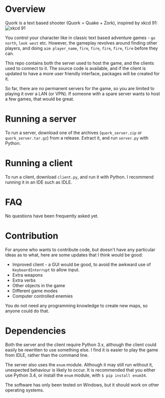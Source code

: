 Overview
========

Quork is a text based shooter (Quork = Quake + Zork), inspired by xkcd 91:
![xkcd 91](http://imgs.xkcd.com/comics/pwned.png)

You control your character like in classic text based adventure games - `go north`, `look west` etc.
However, the gameplay revolves around finding other players, and doing `aim player_name`, `fire`, `fire`, `fire`, `fire`, `fire` before they can.

This repo contains both the server used to host the game, and the clients used to connect to it.
The source code is available, and if the client is updated to have a more user friendly interface, packages will be created for it.

So far, there are no permanent servers for the game, so you are limited to playing it over a LAN (or VPN).
If someone with a spare server wants to host a few games, that would be great.

Running a server
================

To run a server, download one of the archives (`quork_server.zip` or `quork_server.tar.gz`) from a release.
Extract it, and run `server.py` with Python.

Running a client
================

To run a client, download `client.py`, and run it with Python.
I recommend running it in an IDE such as IDLE.

FAQ
===

No questions have been frequently asked yet.

Contribution
============

For anyone who wants to contribute code, but doesn't have any particular ideas as to what, here are some updates that I think would be good:

* Improved client - a GUI would be good, to avoid the awkward use of `KeyboardInterrupt` to allow input.
* Extra weapons
* Extra verbs
* Other objects in the game
* Different game modes
* Computer controlled enemies

You do not need any programming knowledge to create new maps, so anyone could do that.

Dependencies
============

Both the server and the client require Python 3.x, although the client could easily be rewritten to use something else.
I find it is easier to play the game from IDLE, rather than the command line.

The server also uses the `enum` module.
Although it may still run without it, unexpected behaviour is likely to occur.
It is recommended that you either use Python 3.4, or install the `enum` module, with `$ pip install enum34`.

The software has only been tested on Windows, but it should work on other operating systems.